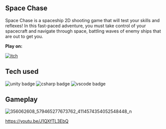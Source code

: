 
## Space Chase


Space Chase is a spaceship 2D shooting game that will test your skills and reflexes! In this fast-paced adventure, you must take control of your spacecraft and navigate through space, battling waves of enemy ships that are out to get you.

<b>Play on:</b>

[![itch](https://img.shields.io/badge/itch-black?style=for-the-badge&logo=itch.io&logoColor=white)](https://wise-394.itch.io/space-chase)

## Tech used


![unity badge](https://img.shields.io/badge/Unity-black?style=for-the-badge&logo=Unity&logoColor=white)
![csharp badge](https://img.shields.io/badge/CSharp-black?style=for-the-badge&logo=C#&logoColor=white)
![vscode badge](https://img.shields.io/badge/Vscode-black?style=for-the-badge&logo=visualStudioCode&logoColor=white)

## Gameplay

![356062608_579465277673762_4114574354052548448_n](https://github.com/Wise-394/Space-Chase/assets/114738222/24f49d4d-7a69-446c-9e0b-201a4f67b451)

https://youtu.be/J1QXfTL3EbQ




